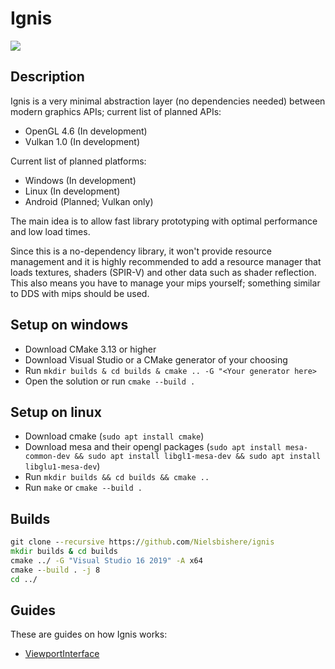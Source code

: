 # Ignis

![](https://github.com/Nielsbishere/ignis/workflows/C%2FC++%20CI/badge.svg)

## Description

Ignis is a very minimal abstraction layer (no dependencies needed) between modern graphics APIs; current list of planned APIs:

- OpenGL 4.6 (In development)
- Vulkan 1.0 (In development)

Current list of planned platforms:

- Windows (In development)
- Linux (In development)
- Android (Planned; Vulkan only)

The main idea is to allow fast library prototyping with optimal performance and low load times.

Since this is a no-dependency library, it won't provide resource management and it is highly recommended to add a resource manager that loads textures, shaders (SPIR-V) and other data such as shader reflection. This also means you have to manage your mips yourself; something similar to DDS with mips should be used.

## Setup on windows

- Download CMake 3.13 or higher
- Download Visual Studio or a CMake generator of your choosing
- Run `mkdir builds & cd builds & cmake .. -G "<Your generator here>`
- Open the solution or run `cmake --build .`

## Setup on linux

- Download cmake (`sudo apt install cmake`)
- Download mesa and their opengl packages (`sudo apt install mesa-common-dev && sudo apt install libgl1-mesa-dev && sudo apt install libglu1-mesa-dev`)
- Run `mkdir builds && cd builds && cmake ..`
- Run `make` or `cmake --build .`

## Builds

```bat
git clone --recursive https://github.com/Nielsbishere/ignis
mkdir builds & cd builds
cmake ../ -G "Visual Studio 16 2019" -A x64
cmake --build . -j 8
cd ../
```

## Guides

These are guides on how Ignis works:

- [ViewportInterface](docs/ViewportInterface.md)
